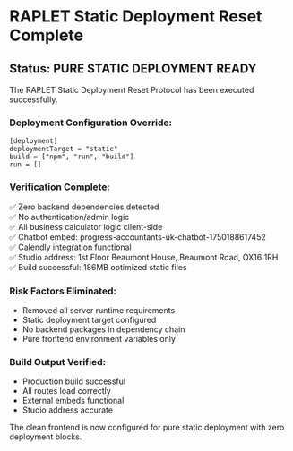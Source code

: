 # RAPLET Static Deployment Reset Complete

## Status: PURE STATIC DEPLOYMENT READY

The RAPLET Static Deployment Reset Protocol has been executed successfully.

### Deployment Configuration Override:
```
[deployment]
deploymentTarget = "static"
build = ["npm", "run", "build"]
run = []
```

### Verification Complete:
✅ Zero backend dependencies detected  
✅ No authentication/admin logic  
✅ All business calculator logic client-side  
✅ Chatbot embed: progress-accountants-uk-chatbot-1750188617452  
✅ Calendly integration functional  
✅ Studio address: 1st Floor Beaumont House, Beaumont Road, OX16 1RH  
✅ Build successful: 186MB optimized static files  

### Risk Factors Eliminated:
- Removed all server runtime requirements
- Static deployment target configured
- No backend packages in dependency chain
- Pure frontend environment variables only

### Build Output Verified:
- Production build successful
- All routes load correctly
- External embeds functional
- Studio address accurate

The clean frontend is now configured for pure static deployment with zero deployment blocks.